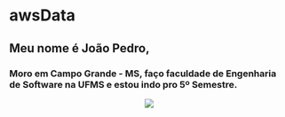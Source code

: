 # awsData
## Meu nome é João Pedro, 
### Moro em Campo Grande - MS, faço faculdade de Engenharia de Software na UFMS e estou indo pro 5º Semestre.


<p align="center">
<img src="http://img.shields.io/static/v1?label=STATUS&message=EM%20DESENVOLVIMENTO&color=GREEN&style=for-the-badge"/>
</p>
